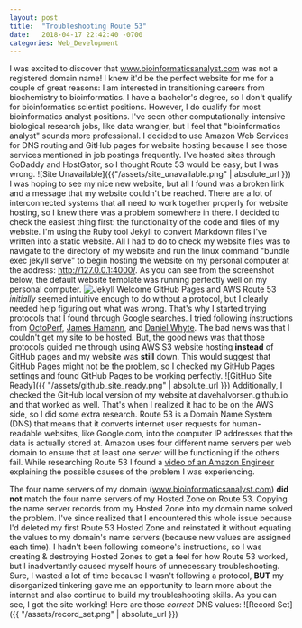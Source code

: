 ```yaml
---
layout: post
title:  "Troubleshooting Route 53"
date:   2018-04-17 22:42:40 -0700
categories: Web_Development
---
```

I was excited to discover that www.bioinformaticsanalyst.com was not a registered domain name! I knew it'd be the perfect website for me for a couple of great reasons: I am interested in transitioning careers from biochemistry to bioinformatics. I have a bachelor's degree, so I don't qualify for bioinformatics scientist positions. However, I do qualify for most bioinformatics analyst positions. I've seen other computationally-intensive biological research jobs, like data wrangler, but I feel that "bioinformatics analyst" sounds more professional.  I decided to use Amazon Web Services for DNS routing and GitHub pages for website hosting because I see those services mentioned in job postings frequently. I've hosted sites through GoDaddy and HostGator, so I thought Route 53 would be easy, but I was wrong.
![Site Unavailable]({{"/assets/site_unavailable.png" | absolute_url }})
I was hoping to see my nice new website, but all I found was a broken link and a message that my website couldn't be reached. There are a lot of interconnected systems that all need to work together properly for website hosting, so I knew there was a problem somewhere in there. I decided to check the easiest thing first: the functionality of the code and files of my website. I'm using the Ruby tool Jekyll to convert Markdown files I've written into a static website. All I had to do to check my website files was to navigate to the directory of my website and run the linux command "bundle exec jekyll serve" to begin hosting the website on my personal computer at the address: http://127.0.0.1:4000/. As you can see from the screenshot below, the default website template was running perfectly well on my personal computer.
![Jekyll Welcome]({{"/assets/jekyll_welcome.png"}})
GitHub Pages and AWS Route 53 *initially* seemed intuitive enough to do without a protocol, but I clearly needed help figuring out what was wrong. That's why I started trying protocols that I found through Google searches. I tried following instructions from [OctoPerf], [James Hamann], and [Daniel Whyte]. The bad news was that I couldn't get my site to be hosted. But, the good news was that those protocols guided me through using AWS S3 website hosting **instead** of GitHub pages and my website was **still** down. This would suggest that GitHub Pages might not be the problem, so I checked my GitHub Pages settings and found GitHub Pages to be working perfectly.
![GitHub Site Ready]({{ "/assets/github_site_ready.png" | absolute_url }})
Additionally, I checked the GitHub local version of my website at davehalvorsen.github.io and that worked as well. That's when I realized it had to be on the AWS side, so I did some extra research. Route 53 is a Domain Name System (DNS) that means that it converts internet user requests for human-readable websites, like Google.com, into the computer IP addresses that the data is actually stored at. Amazon uses four different name servers per web domain to ensure that at least one server will be functioning if the others fail. While researching Route 53 I found a [video of an Amazon Engineer] explaining the possible causes of the problem I was experiencing.

The four name servers of my domain (www.bioinformaticsanalyst.com) **did not** match the four name servers of my Hosted Zone on Route 53. Copying the name server records from my Hosted Zone into my domain name solved the problem. I've since realized that I encountered this whole issue because I'd deleted my first Route 53 Hosted Zone and reinstated it without equating the values to my domain's name servers (because new values are assigned each time). I hadn't been following someone's instructions, so I was creating & destroying Hosted Zones to get a feel for how Route 53 worked, but I inadvertantly caused myself hours of unnecessary troubleshooting. Sure, I wasted a lot of time because I wasn't following a protocol, **BUT** my disorganized tinkering gave me an opportunity to learn more about the internet and also continue to build my troubleshooting skills. As you can see, I got the site working! Here are those *correct* DNS values:
![Record Set]({{ "/assets/record_set.png" | absolute_url }})







[octoperf]: https://octoperf.com/blog/2015/06/01/host-jekyll-on-s3-cloudfront/
[james hamann]: https://medium.com/@jameshamann/migrating-your-jekyll-website-to-aws-bc9582b3fbb2
[daniel whyte]: http://danielwhyte.com/app/design/2014/10/05/creating-a-jekyll-s3-server.html
[video of an Amazon Engineer]: https://aws.amazon.com/premiumsupport/knowledge-center/route-53-dns-website-unreachable/    
